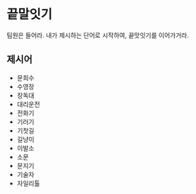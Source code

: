 # 끝말잇기

팀원은 들어라. 내가 제시하는 단어로 시작하여, 끝맛잇기를 이어가거라.



## 제시어

- 문희수
- 수영장
- 장독대
- 대리운전
- 전화기
- 기러기
- 기찻길
- 길냥이
- 이발소
- 소문
- 문지기
- 기술자
- 자일리톨
